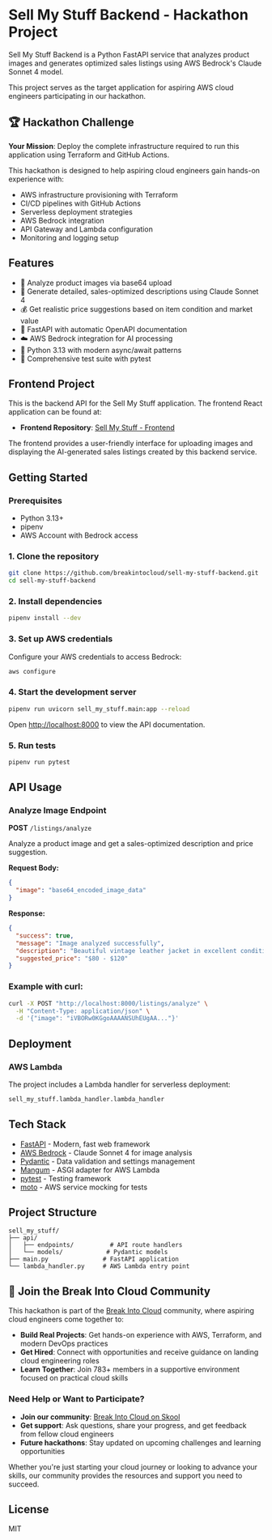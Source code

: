 # Sell My Stuff Backend - Hackathon Project

Sell My Stuff Backend is a Python FastAPI service that analyzes product images and generates optimized sales listings using AWS Bedrock's Claude Sonnet 4 model. 

This project serves as the target application for aspiring AWS cloud engineers participating in our hackathon.

## 🏆 Hackathon Challenge

**Your Mission**: Deploy the complete infrastructure required to run this application using Terraform and GitHub Actions.

This hackathon is designed to help aspiring cloud engineers gain hands-on experience with:
- AWS infrastructure provisioning with Terraform
- CI/CD pipelines with GitHub Actions
- Serverless deployment strategies
- AWS Bedrock integration
- API Gateway and Lambda configuration
- Monitoring and logging setup

## Features

- 📸 Analyze product images via base64 upload
- 🤖 Generate detailed, sales-optimized descriptions using Claude Sonnet 4
- 💰 Get realistic price suggestions based on item condition and market value
- 🚀 FastAPI with automatic OpenAPI documentation
- ☁️ AWS Bedrock integration for AI processing
- 🐍 Python 3.13 with modern async/await patterns
- 🧪 Comprehensive test suite with pytest

## Frontend Project

This is the backend API for the Sell My Stuff application. The frontend React application can be found at:

- **Frontend Repository**: [Sell My Stuff - Frontend](https://github.com/breakintocloud/hackathon-sell-my-stuff-frontend)

The frontend provides a user-friendly interface for uploading images and displaying the AI-generated sales listings created by this backend service.

## Getting Started

### Prerequisites

- Python 3.13+
- pipenv
- AWS Account with Bedrock access

### 1. Clone the repository
```bash
git clone https://github.com/breakintocloud/sell-my-stuff-backend.git
cd sell-my-stuff-backend
```

### 2. Install dependencies
```bash
pipenv install --dev
```

### 3. Set up AWS credentials
Configure your AWS credentials to access Bedrock:
```bash
aws configure
```

### 4. Start the development server
```bash
pipenv run uvicorn sell_my_stuff.main:app --reload
```

Open [http://localhost:8000](http://localhost:8000) to view the API documentation.

### 5. Run tests
```bash
pipenv run pytest
```

## API Usage

### Analyze Image Endpoint

**POST** `/listings/analyze`

Analyze a product image and get a sales-optimized description and price suggestion.

**Request Body:**
```json
{
  "image": "base64_encoded_image_data"
}
```

**Response:**
```json
{
  "success": true,
  "message": "Image analyzed successfully",
  "description": "Beautiful vintage leather jacket in excellent condition...",
  "suggested_price": "$80 - $120"
}
```

### Example with curl:
```bash
curl -X POST "http://localhost:8000/listings/analyze" \
  -H "Content-Type: application/json" \
  -d '{"image": "iVBORw0KGgoAAAANSUhEUgAA..."}'
```

## Deployment

### AWS Lambda
The project includes a Lambda handler for serverless deployment:

```python
sell_my_stuff.lambda_handler.lambda_handler
```

## Tech Stack
- [FastAPI](https://fastapi.tiangolo.com/) - Modern, fast web framework
- [AWS Bedrock](https://aws.amazon.com/bedrock/) - Claude Sonnet 4 for image analysis
- [Pydantic](https://pydantic.dev/) - Data validation and settings management
- [Mangum](https://mangum.io/) - ASGI adapter for AWS Lambda
- [pytest](https://pytest.org/) - Testing framework
- [moto](https://docs.getmoto.org/) - AWS service mocking for tests

## Project Structure
```
sell_my_stuff/
├── api/
│   ├── endpoints/          # API route handlers
│   └── models/            # Pydantic models
├── main.py               # FastAPI application
└── lambda_handler.py     # AWS Lambda entry point
```

## 🚀 Join the Break Into Cloud Community

This hackathon is part of the [Break Into Cloud](https://www.skool.com/cloud) community, where aspiring cloud engineers come together to:

- **Build Real Projects**: Get hands-on experience with AWS, Terraform, and modern DevOps practices
- **Get Hired**: Connect with opportunities and receive guidance on landing cloud engineering roles
- **Learn Together**: Join 783+ members in a supportive environment focused on practical cloud skills

### Need Help or Want to Participate?

- **Join our community**: [Break Into Cloud on Skool](https://www.skool.com/cloud)
- **Get support**: Ask questions, share your progress, and get feedback from fellow cloud engineers
- **Future hackathons**: Stay updated on upcoming challenges and learning opportunities

Whether you're just starting your cloud journey or looking to advance your skills, our community provides the resources and support you need to succeed.

## License
MIT
